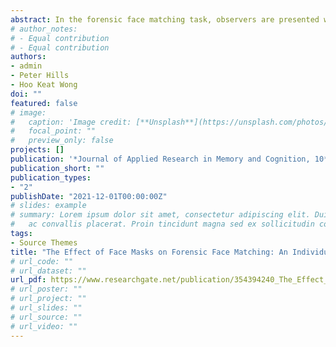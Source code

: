 ```yaml
---
abstract: In the forensic face matching task, observers are presented with two unfamiliar faces and must determine whether they depict the same identity. Due to the Covid-19 pandemic, some governmental authorities require the use of face masks in public spaces. However, recent research has shown that face masks impair face identification. The present study explores the effect of face masks on forensic face matching using an individual differences approach. Compared to a full-view condition, performance decreased when a face mask was superimposed on one face (Experiment 1) and both faces (Experiment 2) of a pair. Although a positive correlation between the full-view and the mask conditions was found, high proficiency in the full-view condition did not always generalize to the mask condition. Additionally, the mask generally has a more negative impact on those participants with better performance in the full-view condition. The theoretical and practical implications of these findings are discussed.
# author_notes:
# - Equal contribution
# - Equal contribution
authors:
- admin
- Peter Hills
- Hoo Keat Wong
doi: ""
featured: false
# image:
#   caption: 'Image credit: [**Unsplash**](https://unsplash.com/photos/jdD8gXaTZsc)'
#   focal_point: ""
#   preview_only: false
projects: []
publication: '*Journal of Applied Research in Memory and Cognition, 10*(4)'
publication_short: ""
publication_types:
- "2"
publishDate: "2021-12-01T00:00:00Z"
# slides: example
# summary: Lorem ipsum dolor sit amet, consectetur adipiscing elit. Duis posuere tellus
#   ac convallis placerat. Proin tincidunt magna sed ex sollicitudin condimentum.
tags:
- Source Themes
title: "The Effect of Face Masks on Forensic Face Matching: An Individual Differences Study"
# url_code: ""
# url_dataset: ""
url_pdf: https://www.researchgate.net/publication/354394240_The_Effect_of_Face_Masks_on_Forensic_Face_Matching_An_Individual_Differences_Study
# url_poster: ""
# url_project: ""
# url_slides: ""
# url_source: ""
# url_video: ""
---
```


